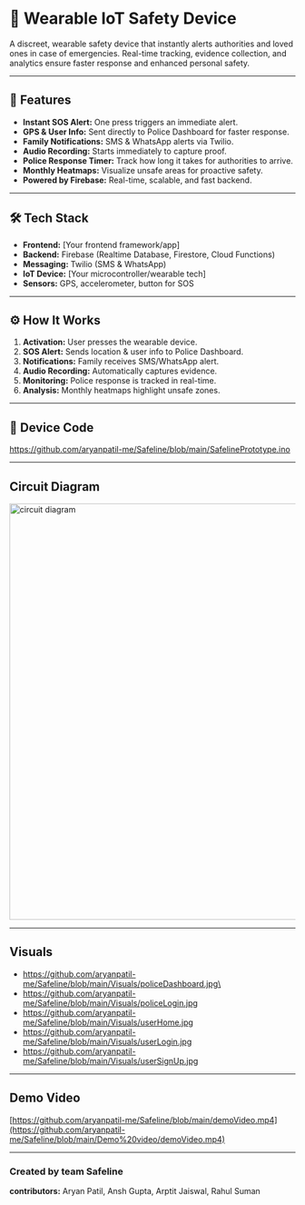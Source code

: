 # 🚨 Wearable IoT Safety Device

A discreet, wearable safety device that instantly alerts authorities and loved ones in case of emergencies. Real-time tracking, evidence collection, and analytics ensure faster response and enhanced personal safety.  

---

## 🔹 Features

- **Instant SOS Alert:** One press triggers an immediate alert.  
- **GPS & User Info:** Sent directly to Police Dashboard for faster response.  
- **Family Notifications:** SMS & WhatsApp alerts via Twilio.  
- **Audio Recording:** Starts immediately to capture proof.  
- **Police Response Timer:** Track how long it takes for authorities to arrive.  
- **Monthly Heatmaps:** Visualize unsafe areas for proactive safety.  
- **Powered by Firebase:** Real-time, scalable, and fast backend.  

---

## 🛠 Tech Stack

- **Frontend:** [Your frontend framework/app]  
- **Backend:** Firebase (Realtime Database, Firestore, Cloud Functions)  
- **Messaging:** Twilio (SMS & WhatsApp)  
- **IoT Device:** [Your microcontroller/wearable tech]  
- **Sensors:** GPS, accelerometer, button for SOS  

---

## ⚙️ How It Works

1. **Activation:** User presses the wearable device.  
2. **SOS Alert:** Sends location & user info to Police Dashboard.  
3. **Notifications:** Family receives SMS/WhatsApp alert.  
4. **Audio Recording:** Automatically captures evidence.  
5. **Monitoring:** Police response is tracked in real-time.  
6. **Analysis:** Monthly heatmaps highlight unsafe zones.  

---

## 🚀 Device Code

https://github.com/aryanpatil-me/Safeline/blob/main/SafelinePrototype.ino

--- 

## Circuit Diagram

<img width="966" height="733" alt="circuit diagram" src="https://github.com/user-attachments/assets/f0750c19-0b1c-4a62-84a5-1c401e6ad33e" />

---

## Visuals

- https://github.com/aryanpatil-me/Safeline/blob/main/Visuals/policeDashboard.jpg\
- https://github.com/aryanpatil-me/Safeline/blob/main/Visuals/policeLogin.jpg
- https://github.com/aryanpatil-me/Safeline/blob/main/Visuals/userHome.jpg
- https://github.com/aryanpatil-me/Safeline/blob/main/Visuals/userLogin.jpg
- https://github.com/aryanpatil-me/Safeline/blob/main/Visuals/userSignUp.jpg
  
--- 
## Demo Video

[https://github.com/aryanpatil-me/Safeline/blob/main/demoVideo.mp4](https://github.com/aryanpatil-me/Safeline/blob/main/Demo%20video/demoVideo.mp4)

---

### Created by team Safeline
**contributors:**
Aryan Patil, Ansh Gupta, Arptit Jaiswal, Rahul Suman
